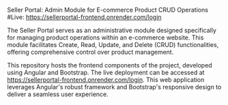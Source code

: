 Seller Portal: Admin Module for E-commerce Product CRUD Operations #Live: https://sellerportal-frontend.onrender.com/login

The Seller Portal serves as an administrative module designed specifically for managing product operations within an e-commerce website. This module facilitates Create, Read, Update, and Delete (CRUD) functionalities, offering comprehensive control over product management.

This repository hosts the frontend components of the project, developed using Angular and Bootstrap. The live deployment can be accessed at https://sellerportal-frontend.onrender.com/login. This web application leverages Angular's robust framework and Bootstrap's responsive design to deliver a seamless user experience.
